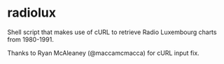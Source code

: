 # radiolux
Shell script that makes use of cURL to retrieve Radio Luxembourg charts from 1980-1991.

Thanks to Ryan McAleaney (@maccamcmacca) for cURL input fix.
